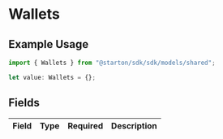 # Wallets

## Example Usage

```typescript
import { Wallets } from "@starton/sdk/sdk/models/shared";

let value: Wallets = {};
```

## Fields

| Field       | Type        | Required    | Description |
| ----------- | ----------- | ----------- | ----------- |